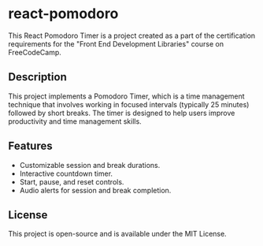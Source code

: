 # react-pomodoro

This React Pomodoro Timer is a project created as a part of the certification requirements for the "Front End Development Libraries" course on FreeCodeCamp. 

## Description

This project implements a Pomodoro Timer, which is a time management technique that involves working in focused intervals (typically 25 minutes) followed by short breaks. The timer is designed to help users improve productivity and time management skills.

## Features

- Customizable session and break durations.
- Interactive countdown timer.
- Start, pause, and reset controls.
- Audio alerts for session and break completion.

## License

This project is open-source and is available under the MIT License.
